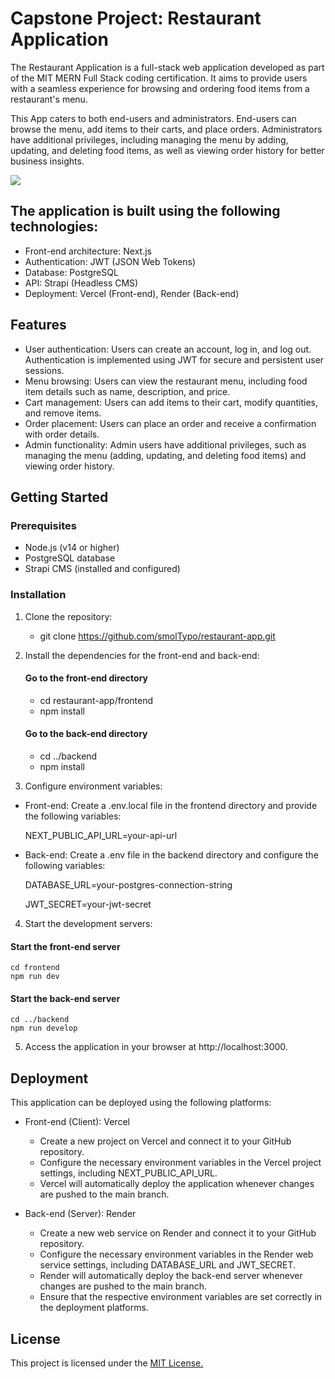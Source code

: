 # Capstone Project: Restaurant Application

The Restaurant Application is a full-stack web application developed as part of the MIT MERN Full Stack coding certification. It aims to provide users with a seamless experience for browsing and ordering food items from a restaurant's menu.

This App caters to both end-users and administrators. End-users can browse the menu, add items to their carts, and place orders. Administrators have additional privileges, including managing the menu by adding, updating, and deleting food items, as well as viewing order history for better business insights.

<img src="https://github.com/smolTypo/restaurant-app/blob/main/RestaurantApp.png"/>

## The application is built using the following technologies:

-  Front-end architecture: Next.js
-  Authentication: JWT (JSON Web Tokens)
-  Database: PostgreSQL
-  API: Strapi (Headless CMS)
-  Deployment: Vercel (Front-end), Render (Back-end)

## Features

-  User authentication: Users can create an account, log in, and log out. Authentication is implemented using JWT for secure and persistent user sessions.
-  Menu browsing: Users can view the restaurant menu, including food item details such as name, description, and price.
-  Cart management: Users can add items to their cart, modify quantities, and remove items.
-  Order placement: Users can place an order and receive a confirmation with order details.
-  Admin functionality: Admin users have additional privileges, such as managing the menu (adding, updating, and deleting food items) and viewing order history.

## Getting Started

### Prerequisites
- Node.js (v14 or higher)
- PostgreSQL database
- Strapi CMS (installed and configured)
  
### Installation
1. Clone the repository:

   - git clone https://github.com/smolTypo/restaurant-app.git

2. Install the dependencies for the front-end and back-end:

   #### Go to the front-end directory
   - cd restaurant-app/frontend
   - npm install

   #### Go to the back-end directory
   - cd ../backend
   - npm install

3. Configure environment variables:
   
  - Front-end: Create a .env.local file in the frontend directory and provide the following variables:
     
     NEXT_PUBLIC_API_URL=your-api-url
    
  - Back-end: Create a .env file in the backend directory and configure the following variables:
    
    DATABASE_URL=your-postgres-connection-string
    
    JWT_SECRET=your-jwt-secret

4. Start the development servers:
 
  #### Start the front-end server
    cd frontend
    npm run dev

  #### Start the back-end server
    cd ../backend
    npm run develop

5. Access the application in your browser at http://localhost:3000.

## Deployment

This application can be deployed using the following platforms:

- Front-end (Client): Vercel
  - Create a new project on Vercel and connect it to your GitHub repository.
  - Configure the necessary environment variables in the Vercel project settings, including NEXT_PUBLIC_API_URL.
  - Vercel will automatically deploy the application whenever changes are pushed to the main branch.
    
- Back-end (Server): Render
  - Create a new web service on Render and connect it to your GitHub repository.
  - Configure the necessary environment variables in the Render web service settings, including DATABASE_URL and JWT_SECRET.
  - Render will automatically deploy the back-end server whenever changes are pushed to the main branch.
  - Ensure that the respective environment variables are set correctly in the deployment platforms.


## License

This project is licensed under the <a href="https://github.com/smolTypo/restaurant-app/blob/main/LICENSE">MIT License.</a>
